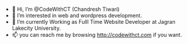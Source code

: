 - 👋 Hi, I’m @CodeWithCT (Chandresh Tiwari)
- 👀 I’m interested in web and wordpress development.
- 🌱 I’m currently Working as Fulll Time Website Developer at Jagran Lakecity University.
- 📫 you can reach me by browsing http://codewithct.com if you want.

<!---
CodeWithCT/CodeWithCT is a ✨ special ✨ repository because its `README.md` (this file) appears on your GitHub profile.
You can click the Preview link to take a look at your changes.
--->
